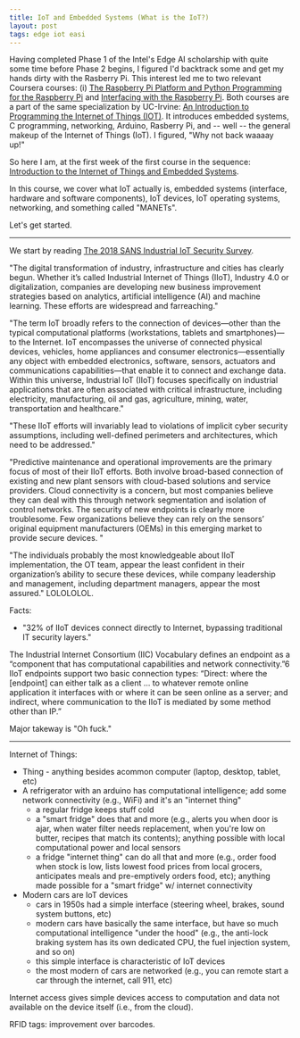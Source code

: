 ```yaml
---
title: IoT and Embedded Systems (What is the IoT?)
layout: post
tags: edge iot easi
---
```


Having completed Phase 1 of the Intel's Edge AI scholarship with quite some
time before Phase 2 begins, I figured I'd backtrack some and get my hands
dirty with the Rasberry Pi.  This interest led me to two relevant Coursera courses: (i)
[The Raspberry Pi Platform and Python Programming for the Raspberry Pi](https://www.coursera.org/learn/raspberry-pi-platform)
and [Interfacing with the Raspberry Pi](https://www.coursera.org/learn/raspberry-pi-interface). Both
courses are a part of the same specialization by UC-Irvine: 
[An Introduction to Programming the Internet of Things (IOT)](https://www.coursera.org/specializations/iot).  It
introduces embedded systems, C programming, networking, Arduino, Rasberry Pi, and -- well -- the general makeup of the 
Internet of Things (IoT).  I figured, "Why not back waaaay up!"  

So here I am, at the first week of the first course in the sequence:  [Introduction to the Internet of Things and Embedded Systems](https://www.coursera.org/learn/iot?specialization=iot).

In this course, we cover what IoT actually is, embedded systems (interface, hardware and software components),
IoT devices, IoT operating systems, networking, and something called "MANETs".  

Let's get started.

------------------------------------------------

We start by reading [The 2018 SANS Industrial IoT Security Survey](https://forescout-wpengine.netdna-ssl.com/wp-content/uploads/2018/07/2018-SANS-Industrial-IoT-Security-Survey.pdf).

"The digital transformation of industry, infrastructure and cities has clearly begun.
Whether it’s called Industrial Internet of Things (IIoT), Industry 4.0 or digitalization,
companies are developing new business improvement strategies based on analytics,
artificial intelligence (AI) and machine learning. These efforts are widespread and farreaching."

"The term IoT broadly refers to the connection of devices—other than the typical
computational platforms (workstations, tablets and smartphones)—to the Internet. IoT
encompasses the universe of connected physical devices, vehicles, home appliances
and consumer electronics—essentially any object with embedded electronics, software,
sensors, actuators and communications capabilities—that enable it to connect and
exchange data. Within this universe, Industrial IoT (IIoT) focuses specifically on industrial
applications that are often associated with critical infrastructure, including electricity,
manufacturing, oil and gas, agriculture, mining, water, transportation and healthcare."

"These IIoT efforts will invariably lead to violations of implicit cyber
security assumptions, including well-defined perimeters and architectures, which need
to be addressed."

"Predictive maintenance and operational improvements are the primary focus of
most of their IIoT efforts. Both involve broad-based connection of existing and new
plant sensors with cloud-based solutions and service providers. Cloud connectivity
is a concern, but most companies believe they can deal with this through network
segmentation and isolation of control networks. The security of new endpoints is clearly
more troublesome. Few organizations believe they can rely on the sensors’ original
equipment manufacturers (OEMs) in this emerging market to provide secure devices. "

"The individuals
probably the most knowledgeable about IIoT implementation, the OT team, appear the
least confident in their organization’s ability to secure these devices, while company
leadership and management, including department managers, appear the most assured." LOLOLOLOL.

Facts:
* "32% of IIoT devices connect directly to Internet, bypassing traditional IT security layers."


The Industrial Internet Consortium (IIC) Vocabulary
defines an endpoint as a “component that
has computational capabilities and network
connectivity.”6
IIoT endpoints support two basic connection types:
“Direct: where the [endpoint] can either talk as a
client ... to whatever remote online application it
interfaces with or where it can be seen online as a
server; and indirect, where communication to the
IIoT is mediated by some method other than IP.”


Major takeway is "Oh fuck."

---------------------------

Internet of Things:
* Thing - anything besides acommon computer (laptop, desktop, tablet, etc)
* A refrigerator with an arduino has computational intelligence; add some network connectivity 
  (e.g., WiFi) and it's an "internet thing"
  - a regular fridge keeps stuff cold
  - a "smart fridge" does that and more (e.g., alerts you when door is ajar, when water filter
    needs replacement, when you're low on butter, recipes that match its contents); anything
    possible with local computational power and local sensors
  - a fridge "internet thing" can do all that and more (e.g., order food when stock is low, 
    lists lowest food prices from local grocers, anticipates meals and pre-emptively
    orders food, etc); anything made possible for a "smart fridge" w/ internet connectivity
* Modern cars are IoT devices
  - cars in 1950s had a simple interface (steering wheel, brakes, sound system buttons, etc)
  - modern cars have basically the same interface, but have so much computational intelligence
    "under the hood" (e.g., the anti-lock braking system has its own dedicated CPU, the
    fuel injection system, and so on)
  - this simple interface is characteristic of IoT devices
  - the most modern of cars are networked (e.g., you can remote start a car through the internet,
    call 911, etc)
 
Internet access gives simple devices access to computation and data not available on
the device itself (i.e., from the cloud).

RFID tags: improvement over barcodes.


 
